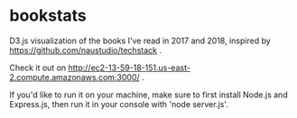 # bookstats

D3.js visualization of the books I've read in 2017 and 2018, inspired by https://github.com/naustudio/techstack .

Check it out on http://ec2-13-59-18-151.us-east-2.compute.amazonaws.com:3000/ .

If you'd like to run it on your machine, make sure to first install Node.js and Express.js, then run it in your console with 'node server.js'.
